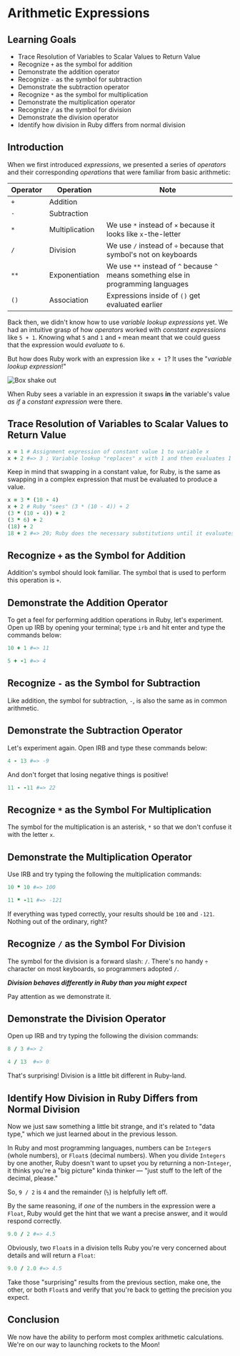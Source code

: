 # Arithmetic Expressions

## Learning Goals

* Trace Resolution of Variables to Scalar Values to Return Value
* Recognize `+` as the symbol for addition
* Demonstrate the addition operator
* Recognize `-` as the symbol for subtraction
* Demonstrate the subtraction operator
* Recognize `*` as the symbol for multiplication
* Demonstrate the multiplication operator
* Recognize `/` as the symbol for division
* Demonstrate the division operator
* Identify how division in Ruby differs from normal division

## Introduction

When we first introduced _expressions_, we presented a series of _operators_
and their corresponding _operations_ that were familiar from basic arithmetic:

|Operator|Operation|Note|
|--------|---------|----|
| `+` | Addition ||
| `-` | Subtraction ||
| `*` | Multiplication | We use `*` instead of `×` because it looks like `x`-the-letter|
| `/` | Division | We use `/` instead of `÷` because that symbol's not on keyboards|
| `**` | Exponentiation | We use `**` instead of `^` because `^` means something else in programming languages|
| `()` | Association | Expressions inside of `()` get evaluated earlier|

Back then, we didn't know how to use _variable lookup_ _expressions_ yet. We
had an intuitive grasp of how _operators_ worked with _constant expressions_
like `5 + 1`. Knowing what `5` and `1` and `+` mean meant that we could guess
that the expression would _evaluate_ to `6`.

But how does Ruby work with an expression like `x + 1`? It uses the "_variable
lookup expression_!"

![Box shake out](https://curriculum-content.s3.amazonaws.com/programming-univbasics/the-assignment-expression/Image_87D_VariableNamingMetaphors.png)

When Ruby sees a variable in an expression it swaps **in** the variable's value
_as if_ a _constant expression_ were there.

## Trace Resolution of Variables to Scalar Values to Return Value

```ruby
x = 1 # Assignment expression of constant value 1 to variable x
x + 2 #=> 3 ; Variable lookup "replaces" x with 1 and then evaluates 1 + 2 => 3
```

Keep in mind that swapping in a constant value, for Ruby, is the same as
swapping in a complex expression that must be evaluated to produce a value.

```ruby
x = 3 * (10 - 4)
x + 2 # Ruby "sees" (3 * (10 - 4)) + 2
(3 * (10 - 4)) + 2
(3 * 6) + 2
(18) + 2
18 + 2 #=> 20; Ruby does the necessary substitutions until it evaluates data and operators
```

## Recognize `+` as the Symbol for Addition

Addition's symbol should look familiar. The symbol that is used to perform this
operation is `+`.

## Demonstrate the Addition Operator

To get a feel for performing addition operations in Ruby, let's experiment. Open
up IRB by opening your terminal; type `irb` and hit enter and type the commands
below:

```ruby
10 + 1 #=> 11
```

```ruby
5 + -1 #=> 4
```

## Recognize `-` as the Symbol for Subtraction

Like addition, the symbol for subtraction, `-`, is also the same as in common
arithmetic.

## Demonstrate the Subtraction Operator

Let's experiment again. Open IRB and type these commands below:

```ruby
4 - 13 #=> -9
```

And don't forget that losing negative things is positive!

```ruby
11 - -11 #=> 22
```

## Recognize `*` as the Symbol For Multiplication

The symbol for the multiplication is an asterisk, `*` so that we don't confuse it with the
letter `x`.

## Demonstrate the Multiplication Operator

Use IRB and try typing the following the multiplication commands:

```ruby
10 * 10 #=> 100
```

```ruby
11 * -11 #=> -121
```

If everything was typed correctly, your results should be `100` and `-121`.
Nothing out of the ordinary, right?

## Recognize `/` as the Symbol For Division

The symbol for the division is a forward slash: `/`. There's no handy `÷`
character on most keyboards, so programmers adopted `/`.

***Division behaves differently in Ruby than you might expect***

Pay attention as we demonstrate it.

## Demonstrate the Division Operator

Open up IRB and try typing the following the division commands:

```ruby
8 / 3 #=> 2
```

```ruby
4 / 13  #=> 0
```

That's surprising! Division is a little bit different in Ruby-land.

## Identify How Division in Ruby Differs from Normal Division

Now we just saw something a little bit strange, and it's related to "data
type," which we just learned about in the previous lesson.

In Ruby and most programming languages, numbers can be `Integer`s (whole
numbers), or `Float`s (decimal numbers). When you divide `Integers` by one
another, Ruby doesn't want to upset you by returning a non-`Integer`, it thinks
you're a "big picture" kinda thinker &mdash; "just stuff to the left of the
decimal, please."

So, `9 / 2` is `4` and the remainder (`½`) is helpfully left off.

By the same reasoning, if _one_ of the numbers in the expression were a
`Float`, Ruby would get the hint that we want a precise answer, and it would
respond correctly.

```ruby
9.0 / 2 #=> 4.5
```

Obviously, two `Float`s in a division tells Ruby you're very concerned about
details and will return a `Float`:

```ruby
9.0 / 2.0 #=> 4.5
```

Take those "surprising" results from the previous section, make one, the other,
or both `Float`s and verify that you're back to getting the precision you
expect.

## Conclusion

We now have the ability to perform most complex arithmetic calculations. We're
on our way to launching rockets to the Moon!
